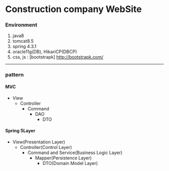 # Construction company WebSite

### Environment
1. java8
2. tomcat8.5
3. spring 4.3.1
4. oracle11g(DB), HikariCP(DBCP)
5. css, js : [bootstrapk] http://bootstrapk.com/

---------------------------------------

### pattern

#### MVC
- View
  - Controller
    - Command
      - DAO
        - DTO

#### Spring 5Layer
- View(Presentation Layer)
  - Controller(Control Layer)
    - Command and Service(Business Logic Layer)
      - Mapper(Persistence Layer)
        - DTO(Domain Model Layer)
        
